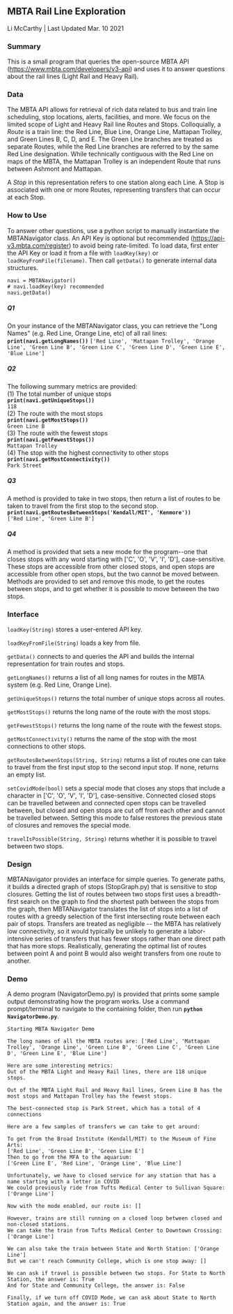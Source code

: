 ## MBTA Rail Line Exploration
Li McCarthy | Last Updated Mar. 10 2021

### Summary  
This is a small program that queries the open-source MBTA API (https://www.mbta.com/developers/v3-api) and uses it to answer questions about the rail lines (Light Rail and Heavy Rail). 

### Data  
The MBTA API allows for retrieval of rich data related to bus and train line scheduling, stop locations, alerts, facilities, and more. We focus on the limited scope of Light and Heavy Rail line Routes and Stops. Colloquially, a _Route_ is a train line: the Red Line, Blue Line, Orange Line, Mattapan Trolley, and Green Lines B, C, D, and E. The Green Line branches are treated as separate Routes, while the Red Line branches are referred to by the same Red Line designation. While technically contiguous with the Red Line on maps of the MBTA, the Mattapan Trolley is an independent Route that runs between Ashmont and Mattapan.
  
A _Stop_ in this representation refers to one station along each Line. A Stop is associated with one or more Routes, representing transfers that can occur at each Stop.  


### How to Use  
To answer other questions, use a python script to manually instantiate the MBTANavigator class. An API Key is optional but recommended (https://api-v3.mbta.com/register) to avoid being rate-limited. To load data, first enter the API Key or load it from a file with ```loadKey(key)``` or ```loadKeyFromFile(filename)```. Then call ```getData()``` to generate internal data structures. 

```
navi = MBTANavigator()
# navi.loadKey(key) recommended
navi.getData()
```

##### Q1
On your instance of the MBTANavigator class, you can retrieve the "Long Names" (e.g. Red Line, Orange Line, etc) of all rail lines:  
**```print(navi.getLongNames())```**
```['Red Line', 'Mattapan Trolley', 'Orange Line', 'Green Line B', 'Green Line C', 'Green Line D', 'Green Line E', 'Blue Line']```
##### Q2
The following summary metrics are provided:  
(1) The total number of unique stops  
**```print(navi.getUniqueStops())  ```**  
```118```  
(2) The route with the most stops  
**```print(navi.getMostStops())  ```**  
```Green Line B```  
(3) The route with the fewest stops  
**```print(navi.getFewestStops())  ```**  
```Mattapan Trolley```  
(4) The stop with the highest connectivity to other stops  
**```print(navi.getMostConnectivity())```**  
```Park Street```  
##### Q3  
A method is provided to take in two stops, then return a list of routes to be taken to travel from the first stop to the second stop. 
**```print(navi.getRoutesBetweenStops('Kendall/MIT', 'Kenmore'))```**  
```['Red Line', 'Green Line B']```
##### Q4
A method is provided that sets a new mode for the program--one that closes stops with any word starting with ['C', 'O', 'V', 'I', 'D'], case-sensitive.  These stops are accessible from other closed stops, and open stops are accessible from other open stops, but the two cannot be moved between.  Methods are provided to set and remove this mode, to get the routes between stops, and to get whether it is possible to move between the two stops.  
  
### Interface  
  
```loadKey(String)``` stores a user-entered API key.  
  
```loadKeyFromFile(String)``` loads a key from file.  
  
```getData()``` connects to and queries the API and builds the internal representation for train routes and stops.
  
```getLongNames()``` returns a list of all long names for routes in the MBTA system (e.g. Red Line, Orange Line).  
  
```getUniqueStops()``` returns the total number of unique stops across all routes.  

```getMostStops()``` returns the long name of the route with the most stops.  
  
```getFewestStops()``` returns the long name of the route with the fewest stops.  
  
```getMostConnectivity()``` returns the name of the stop with the most connections to other stops.  
  
```getRoutesBetweenStops(String, String)``` returns a list of routes one can take to travel from the first input stop to the second input stop. If none, returns an empty list.

```setCovidMode(bool)``` sets a special mode that closes any stops that include a character in ['C', 'O', 'V', 'I', 'D'], case-sensitive. Connected closed stops can be travelled between and connected open stops can be travelled between, but closed and open stops are cut off from each other and cannot be travelled between. Setting this mode to false restores the previous state of closures and removes the special mode.
  
```travelIsPossible(String, String)``` returns whether it is possible to travel between two stops.
  
### Design  
  
MBTANavigator provides an interface for simple queries. To generate paths, it builds a directed graph of stops (StopGraph.py) that is sensitive to stop closures. Getting the list of routes between two stops first uses a breadth-first search on the graph to find the shortest path between the stops from the graph, then MBTANavigator translates the list of stops into a list of routes with a greedy selection of the first intersecting route between each pair of stops. Transfers are treated as negligible -- the MBTA has relatively low connectivity, so it would typically be unlikely to generate a labor-intensive series of transfers that has fewer stops rather than one direct path that has more stops. Realistically, generating the optimal list of routes between point A and point B would also weight transfers from one route to another.  


### Demo
A demo program (NavigatorDemo.py) is provided that prints some sample output demonstrating how the program works.  Use a command prompt/terminal to navigate to the containing folder, then run **```python NavigatorDemo.py```**. 

```
Starting MBTA Navigator Demo

The long names of all the MBTA routes are: ['Red Line', 'Mattapan Trolley', 'Orange Line', 'Green Line B', 'Green Line C', 'Green Line D', 'Green Line E', 'Blue Line']

Here are some interesting metrics:
Out of the MBTA Light and Heavy Rail lines, there are 118 unique stops.

Out of the MBTA Light Rail and Heavy Rail lines, Green Line B has the most stops and Mattapan Trolley has the fewest stops.

The best-connected stop is Park Street, which has a total of 4 connections

Here are a few samples of transfers we can take to get around: 

To get from the Broad Institute (Kendall/MIT) to the Museum of Fine Arts: 
['Red Line', 'Green Line B', 'Green Line E']
Then to go from the MFA to the aquarium: 
['Green Line E', 'Red Line', 'Orange Line', 'Blue Line']

Unfortunately, we have to closed service for any station that has a name starting with a letter in COVID
We could previously ride from Tufts Medical Center to Sullivan Square: 
['Orange Line']

Now with the mode enabled, our route is: []

However, trains are still running on a closed loop between closed and non-closed stations.
We can take the train from Tufts Medical Center to Downtown Crossing: ['Orange Line']

We can also take the train between State and North Station: ['Orange Line']
But we can't reach Community College, which is one stop away: []

We can ask if travel is possible between two stops. For State to North Station, the answer is: True
And for State and Community College, the answer is: False

Finally, if we turn off COVID Mode, we can ask about State to North Station again, and the answer is: True
```

  

